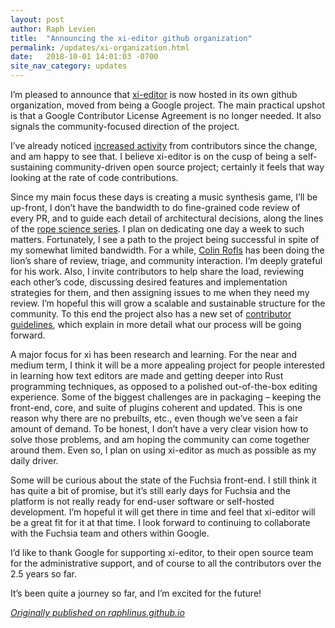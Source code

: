```yaml
---
layout: post
author: Raph Levien
title:  "Announcing the xi-editor github organization"
permalink: /updates/xi-organization.html
date:   2018-10-01 14:01:03 -0700
site_nav_category: updates
---
```


I’m pleased to announce that [xi-editor](https://github.com/xi-editor) is now hosted in its own github organization, moved from being a Google project. The main practical upshot is that a Google Contributor License Agreement is no longer needed. It also signals the community-focused direction of the project.

I’ve already noticed [increased activity](https://github.com/xi-editor/xi-editor/graphs/contributors) from contributors since the change, and am happy to see that. I believe xi-editor is on the cusp of being a self-sustaining community-driven open source project; certainly it feels that way looking at the rate of code contributions.

Since my main focus these days is creating a music synthesis game, I’ll be up-front, I don’t have the bandwidth to do fine-grained code review of every PR, and to guide each detail of architectural decisions, along the lines of the [rope science series](https://xi-editor.io/docs/rope_science_00.html). I plan on dedicating one day a week to such matters. Fortunately, I see a path to the project being successful in spite of my somewhat limited bandwidth. For a while, [Colin Rofls](https://github.com/cmyr) has been doing the lion’s share of review, triage, and community interaction. I’m deeply grateful for his work. Also, I invite contributors to help share the load, reviewing each other’s code, discussing desired features and implementation strategies for them, and then assigning issues to me when they need my review. I’m hopeful this will grow a scalable and sustainable structure for the community. To this end the project also has a new set of [contributor guidelines](https://github.com/xi-editor/xi-editor/blob/master/.github/CONTRIBUTING.md), which explain in more detail what our process will be going forward.

A major focus for xi has been research and learning. For the near and medium term, I think it will be a more appealing project for people interested in learning how text editors are made and getting deeper into Rust programming techniques, as opposed to a polished out-of-the-box editing experience. Some of the biggest challenges are in packaging – keeping the front-end, core, and suite of plugins coherent and updated. This is one reason why there are no prebuilts, etc., even though we’ve seen a fair amount of demand. To be honest, I don’t have a very clear vision how to solve those problems, and am hoping the community can come together around them. Even so, I plan on using xi-editor as much as possible as my daily driver.

Some will be curious about the state of the Fuchsia front-end. I still think it has quite a bit of promise, but it’s still early days for Fuchsia and the platform is not really ready for end-user software or self-hosted development. I’m hopeful it will get there in time and feel that xi-editor will be a great fit for it at that time. I look forward to continuing to collaborate with the Fuchsia team and others within Google.

I’d like to thank Google for supporting xi-editor, to their open source team for the administrative support, and of course to all the contributors over the 2.5 years so far.

It’s been quite a journey so far, and I’m excited for the future!

*[Originally published on raphlinus.github.io](https://raphlinus.github.io/xi/2018/10/01/xi-organization.html)*